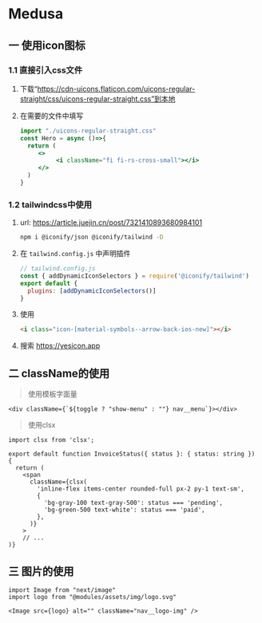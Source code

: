 # Medusa



## 一 使用icon图标

### 1.1 直接引入css文件

1. 下载“https://cdn-uicons.flaticon.com/uicons-regular-straight/css/uicons-regular-straight.css”到本地

2. 在需要的文件中填写

   ```jsx
   import "./uicons-regular-straight.css"
   const Hero = async ()=>{
     return (
     	<>
             <i className="fi fi-rs-cross-small"></i>
      	</>
     )
   }
   ```

### 1.2 tailwindcss中使用

1. url: https://article.juejin.cn/post/7321410893680984101

   ```bash
   npm i @iconify/json @iconify/tailwind -D
   ```

2. 在 `tailwind.config.js` 中声明插件

   ```js
   // tailwind.config.js
   const { addDynamicIconSelectors } = require('@iconify/tailwind')
   export default {
     plugins: [addDynamicIconSelectors()]
   }
   ```

   

3. 使用

   ```html
   <i class="icon-[material-symbols--arrow-back-ios-new]"></i>
   ```

4. 搜索 https://yesicon.app

## 二 className的使用

> 使用模板字面量

```tsx
<div className={`${toggle ? "show-menu" : ""} nav__menu`}></div>
```

> 使用clsx

```tsx
import clsx from 'clsx';
 
export default function InvoiceStatus({ status }: { status: string }) {
  return (
    <span
      className={clsx(
        'inline-flex items-center rounded-full px-2 py-1 text-sm',
        {
          'bg-gray-100 text-gray-500': status === 'pending',
          'bg-green-500 text-white': status === 'paid',
        },
      )}
    >
    // ...
)}
```



## 三 图片的使用

```tsx
import Image from "next/image"
import logo from "@modules/assets/img/logo.svg"

<Image src={logo} alt="" className="nav__logo-img" />

```

